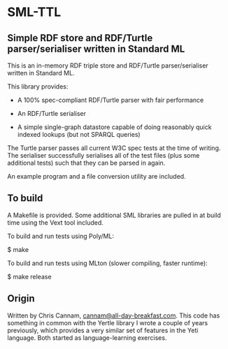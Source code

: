 
SML-TTL
=======


Simple RDF store and RDF/Turtle parser/serialiser written in Standard ML
------------------------------------------------------------------------

This is an in-memory RDF triple store and RDF/Turtle parser/serialiser
written in Standard ML.

This library provides:

 * A 100% spec-compliant RDF/Turtle parser with fair performance

 * An RDF/Turtle serialiser

 * A simple single-graph datastore capable of doing reasonably quick
   indexed lookups (but not SPARQL queries)

The Turtle parser passes all current W3C spec tests at the time of
writing. The serialiser successfully serialises all of the test files
(plus some additional tests) such that they can be parsed in again.

An example program and a file conversion utility are included.


To build
--------

A Makefile is provided. Some additional SML libraries are pulled in at
build time using the Vext tool included.

To build and run tests using Poly/ML:

$ make

To build and run tests using MLton (slower compiling, faster runtime):

$ make release


Origin
------

Written by Chris Cannam, cannam@all-day-breakfast.com.  This code has
something in common with the Yertle library I wrote a couple of years
previously, which provides a very similar set of features in the Yeti
language. Both started as language-learning exercises.

